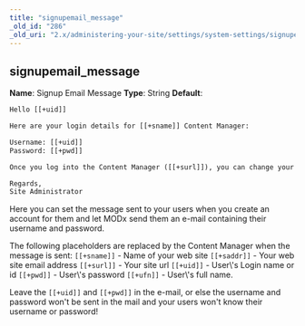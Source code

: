 ```yaml
---
title: "signupemail_message"
_old_id: "286"
_old_uri: "2.x/administering-your-site/settings/system-settings/signupemail_message"
---
```


## signupemail\_message

**Name**: Signup Email Message
**Type**: String
**Default**:

``` html
Hello [[+uid]]

Here are your login details for [[+sname]] Content Manager:

Username: [[+uid]]
Password: [[+pwd]]

Once you log into the Content Manager ([[+surl]]), you can change your password.

Regards,
Site Administrator
```

Here you can set the message sent to your users when you create an account for them and let MODx send them an e-mail containing their username and password.

The following placeholders are replaced by the Content Manager when the message is sent: `[[+sname]]` - Name of your web site
`[[+saddr]]` - Your web site email address
`[[+surl]]` - Your site url
`[[+uid]]` - User\\'s Login name or id
`[[+pwd]]` - User\\'s password
`[[+ufn]]` - User\\'s full name.

Leave the `[[+uid]]` and `[[+pwd]]` in the e-mail, or else the username and password won't be sent in the mail and your users won't know their username or password!
